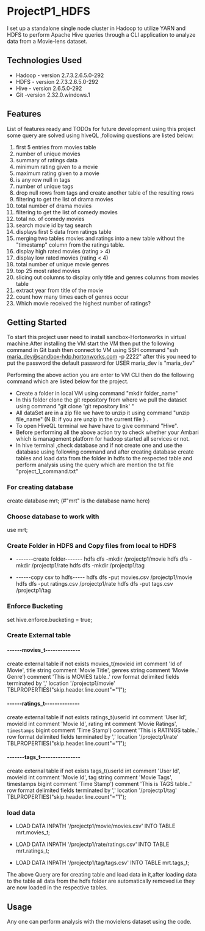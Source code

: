 # ProjectP1_HDFS
I set up a standalone single node cluster in Hadoop to utilize YARN and HDFS to perform Apache Hive queries through a CLI application to analyze data from a Movie-lens dataset.

## Technologies Used
* Hadoop - version 2.7.3.2.6.5.0-292
* HDFS - version 2.7.3.2.6.5.0-292
* Hive - version 2.6.5.0-292
* Git -version 2.32.0.windows.1

## Features
List of features ready and TODOs for future development using this project some query are solved using hiveQL ,following questions are listed below:

1. first 5 entries from movies table
2. number of unique movies
3. summary of ratings data
4. minimum rating given to a movie
5. maximum rating given to a movie
6. is any row null in tags
7. number of unique tags
8. drop null rows from tags and create another table of the resulting rows
9. filtering to get the list of drama movies
10. total number of drama movies
11. filtering to get the list of comedy movies
12. total no. of comedy movies
13. search movie id by tag search
14. displays first 5 data from ratings table
15. merging two tables movies and ratings into a new table without the "timestamp" column from the ratings table.
16. display high rated movies (rating > 4)
17. display low rated movies (rating < 4)
18. total number of unique movie genres
19. top 25 most rated movies
20. slicing out columns to display only title and genres columns from movies table
21. extract year from title of the movie
22. count how many times each of genres occur
23. Which movie received the highest number of ratings?
 
## Getting Started
To start this project user need to install sandbox-Hortonworks in virtual machine.After installing the VM start the VM then put the following command in Git bash then connect to VM using SSH command "ssh maria_dev@sandbox-hdp.hortonworks.com -p 2222" after this you need to put the password the default password for USER maria_dev is "maria_dev"

Performing the above action you are enter to VM CLI then do the following command which are listed below for the project.

* Create a folder in local VM using command "mkdir folder_name"
* In this folder clone the git repository from where we pull the dataset using command "git clone 'git repository link' "
* All dataSet are in a zip file we have to unzip it using command "unzip file_name" (N.B: if you are unzip in the current file ) .
* To open HiveQL terminal we have have to give command "Hive".
* Before performing all the above action try to check whether your Ambari which is management platform for hadoop started all services or not.
* In hive terminal ,check database and if not create one and use the database using following command and after creating database create tables and load data from the folder in   hdfs to the respected table and perform analysis using the query which are mention the txt file "project_1_command.txt"

### For creating database
create database mrt;                (#"mrt" is the database name here)

### Choose database to work with
use mrt;

### Create Folder in HDFS and Copy files from local to HDFS
* -------create folder-------
hdfs dfs -mkdir /projectp1/movie
hdfs dfs -mkdir /projectp1/rate
hdfs dfs -mkdir /projectp1/tag

* ------copy csv to hdfs-----
hdfs dfs -put movies.csv /projectp1/movie
hdfs dfs -put ratings.csv /projectp1/rate
hdfs dfs -put tags.csv /projectp1/tag

### Enforce Bucketing 
set hive.enforce.bucketing = true;

### Create External table
####  ------movies_t--------------
create external table if not exists movies_t(movieid int comment 'Id of Movie',
title string comment 'Movie Title',
genres string comment 'Movie Genre')
comment 'This is MOVIES table..'
row format delimited
fields terminated by ','
location '/projectp1/movie'
TBLPROPERTIES("skip.header.line.count"="1");

#### ------ratings_t--------------
create external table if not exists ratings_t(userId int comment 'User Id',
movieId int comment 'Movie Id',
rating int comment 'Movie Ratings',
`timestamps` bigint comment 'Time Stamp')
comment 'This is RATINGS table..'
row format delimited
fields terminated by ','
location '/projectp1/rate'
TBLPROPERTIES("skip.header.line.count"="1");

#### -------tags_t----------------
create external table if not exists tags_t(userId int comment 'User Id',
movieId int comment 'Movie Id',
tag string comment 'Movie Tags',
timestamps bigint comment 'Time Stamp')
comment 'This is TAGS table..'
row format delimited
fields terminated by ','
location '/projectp1/tag'
TBLPROPERTIES("skip.header.line.count"="1");

### load data 
* LOAD DATA INPATH '/projectp1/movie/movies.csv'
INTO TABLE mrt.movies_t;

* LOAD DATA INPATH '/projectp1/rate/ratings.csv'
INTO TABLE mrt.ratings_t;

* LOAD DATA INPATH '/projectp1/tag/tags.csv'
INTO TABLE mrt.tags_t;

The above Query are for creating table and load data in it,after loading data to the table all data from the hdfs folder are automatically removed i.e they are now loaded in the respective tables.

## Usage
Any one can perform analysis with the movielens dataset using the code.
